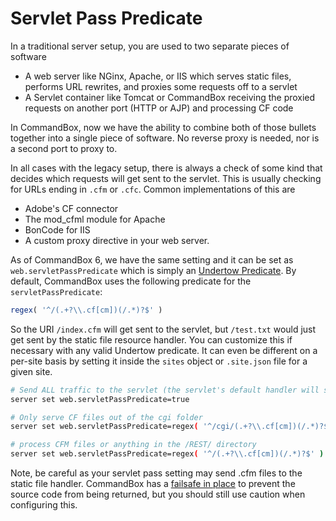 # Servlet Pass Predicate

In a traditional server setup, you are used to two separate pieces of software

* A web server like NGinx, Apache, or IIS which serves static files, performs URL rewrites, and proxies some requests off to a servlet
* A Servlet container like Tomcat or CommandBox receiving the proxied requests on another port (HTTP or AJP) and processing CF code

In CommandBox, now we have the ability to combine both of those bullets together into a single piece of software.  No reverse proxy is needed, nor is a second port to proxy to.

In all cases with the legacy setup, there is always a check of some kind that decides which requests will get sent to the servlet.  This is usually checking for URLs ending in `.cfm` or `.cfc`.  Common implementations of this are

* Adobe's CF connector
* The mod\_cfml module for Apache
* BonCode for IIS
* A custom proxy directive in your web server.

As of CommandBox 6, we have the same setting and it can be set as `web.servletPassPredicate` which is simply an [Undertow Predicate](../configuring-your-server/server-rules/).  By default, CommandBox uses the following predicate for the `servletPassPredicate`:

```javascript
regex( '^/(.+?\\.cf[cm])(/.*)?$' )
```

So the URI `/index.cfm` will get sent to the servlet, but `/test.txt` would just get sent by the static file resource handler.   You can customize this if necessary with any valid Undertow predicate.  It can even be different on a per-site basis by setting it inside the `sites` object or `.site.json` file for a given site.

```bash
# Send ALL traffic to the servlet (the servlet's default handler will serve static files)
server set web.servletPassPredicate=true

# Only serve CF files out of the cgi folder
server set web.servletPassPredicate=regex( '^/cgi/(.+?\\.cf[cm])(/.*)?$' )

# process CFM files or anything in the /REST/ directory
server set web.servletPassPredicate=regex( '^/(.+?\\.cf[cm])(/.*)?$' ) or path-prefix-nocase( /REST/ )
```

Note, be careful as your servlet pass setting may send .cfm files to the static file handler.  CommandBox has a [failsafe in place](../configuring-your-server/server-rules/allowed-static-files.md) to prevent the source code from being returned, but you should still use caution when configuring this.
